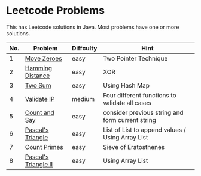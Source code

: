 # Leetcode Problems
This has Leetcode solutions in Java. Most problems have one or more solutions.

No. | Problem | Diffculty | Hint
--- | --- | --- | ---
1 |	[Move Zeroes](https://leetcode.com/problems/move-zeroes/description/) | easy | Two Pointer Technique
2 |	[Hamming Distance](https://leetcode.com/problems/hamming-distance/description/) | easy | XOR
3 |	[Two Sum](https://leetcode.com/problems/two-sum/description/) | easy | Using Hash Map
4 | [Validate IP](https://leetcode.com/problems/validate-ip-address/description/) | medium | Four different functions to validate all cases
5 | [Count and Say](https://leetcode.com/problems/count-and-say/description/) | easy | consider previous string and form current string
6 | [Pascal's Triangle](https://leetcode.com/problems/pascals-triangle/description/) | easy | List of List to append values / Using Array List
7 | [Count Primes](https://leetcode.com/problems/count-primes/description/) | easy | Sieve of Eratosthenes
8 | [Pascal's Triangle II](https://leetcode.com/problems/pascals-triangle-ii/description/) | easy | Using Array List
